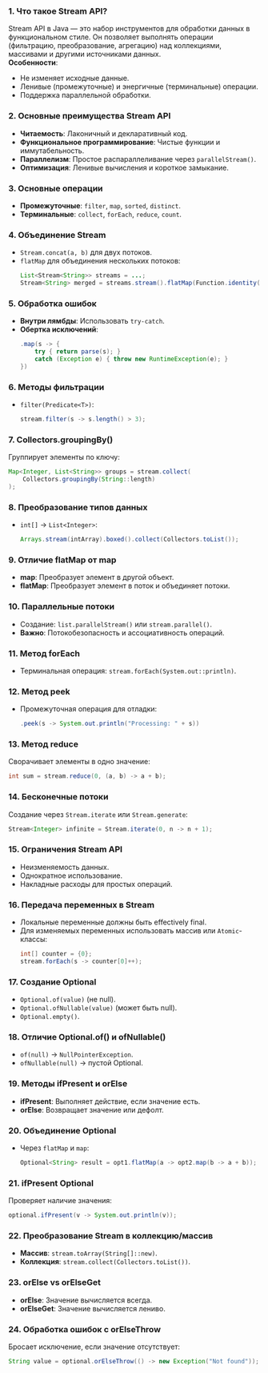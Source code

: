 ### 1. Что такое Stream API?
Stream API в Java — это набор инструментов для обработки данных в функциональном стиле. Он позволяет выполнять операции (фильтрацию, преобразование, агрегацию) над коллекциями, массивами и другими источниками данных.  
**Особенности**:
- Не изменяет исходные данные.
- Ленивые (промежуточные) и энергичные (терминальные) операции.
- Поддержка параллельной обработки.

### 2. Основные преимущества Stream API
- **Читаемость**: Лаконичный и декларативный код.
- **Функциональное программирование**: Чистые функции и иммутабельность.
- **Параллелизм**: Простое распараллеливание через `parallelStream()`.
- **Оптимизация**: Ленивые вычисления и короткое замыкание.

### 3. Основные операции
- **Промежуточные**: `filter`, `map`, `sorted`, `distinct`.
- **Терминальные**: `collect`, `forEach`, `reduce`, `count`.

### 4. Объединение Stream
- `Stream.concat(a, b)` для двух потоков.
- `flatMap` для объединения нескольких потоков:
  ```java
  List<Stream<String>> streams = ...;
  Stream<String> merged = streams.stream().flatMap(Function.identity());
  ```

### 5. Обработка ошибок
- **Внутри лямбды**: Использовать `try-catch`.
- **Обертка исключений**:
  ```java
  .map(s -> {
      try { return parse(s); } 
      catch (Exception e) { throw new RuntimeException(e); }
  })
  ```

### 6. Методы фильтрации
- `filter(Predicate<T>)`:
  ```java
  stream.filter(s -> s.length() > 3);
  ```

### 7. Collectors.groupingBy()
Группирует элементы по ключу:
```java
Map<Integer, List<String>> groups = stream.collect(
    Collectors.groupingBy(String::length)
);
```

### 8. Преобразование типов данных
- `int[]` → `List<Integer>`:
  ```java
  Arrays.stream(intArray).boxed().collect(Collectors.toList());
  ```

### 9. Отличие flatMap от map
- **map**: Преобразует элемент в другой объект.
- **flatMap**: Преобразует элемент в поток и объединяет потоки.

### 10. Параллельные потоки
- Создание: `list.parallelStream()` или `stream.parallel()`.
- **Важно**: Потокобезопасность и ассоциативность операций.

### 11. Метод forEach
- Терминальная операция: `stream.forEach(System.out::println)`.

### 12. Метод peek
- Промежуточная операция для отладки:
  ```java
  .peek(s -> System.out.println("Processing: " + s))
  ```

### 13. Метод reduce
Сворачивает элементы в одно значение:
```java
int sum = stream.reduce(0, (a, b) -> a + b);
```

### 14. Бесконечные потоки
Создание через `Stream.iterate` или `Stream.generate`:
```java
Stream<Integer> infinite = Stream.iterate(0, n -> n + 1);
```

### 15. Ограничения Stream API
- Неизменяемость данных.
- Однократное использование.
- Накладные расходы для простых операций.

### 16. Передача переменных в Stream
- Локальные переменные должны быть effectively final.
- Для изменяемых переменных использовать массив или `Atomic`-классы:
  ```java
  int[] counter = {0};
  stream.forEach(s -> counter[0]++);
  ```

### 17. Создание Optional
- `Optional.of(value)` (не null).
- `Optional.ofNullable(value)` (может быть null).
- `Optional.empty()`.

### 18. Отличие Optional.of() и ofNullable()
- `of(null)` → `NullPointerException`.
- `ofNullable(null)` → пустой Optional.

### 19. Методы ifPresent и orElse
- **ifPresent**: Выполняет действие, если значение есть.
- **orElse**: Возвращает значение или дефолт.

### 20. Объединение Optional
- Через `flatMap` и `map`:
  ```java
  Optional<String> result = opt1.flatMap(a -> opt2.map(b -> a + b));
  ```

### 21. ifPresent Optional
Проверяет наличие значения:
```java
optional.ifPresent(v -> System.out.println(v));
```

### 22. Преобразование Stream в коллекцию/массив
- **Массив**: `stream.toArray(String[]::new)`.
- **Коллекция**: `stream.collect(Collectors.toList())`.

### 23. orElse vs orElseGet
- **orElse**: Значение вычисляется всегда.
- **orElseGet**: Значение вычисляется лениво.

### 24. Обработка ошибок с orElseThrow
Бросает исключение, если значение отсутствует:
```java
String value = optional.orElseThrow(() -> new Exception("Not found"));
```
